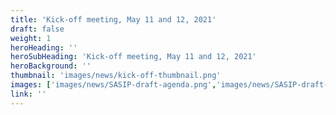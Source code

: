 ```yaml
---
title: 'Kick-off meeting, May 11 and 12, 2021'
draft: false
weight: 1
heroHeading: ''
heroSubHeading: 'Kick-off meeting, May 11 and 12, 2021'
heroBackground: ''
thumbnail: 'images/news/kick-off-thumbnail.png'
images: ['images/news/SASIP-draft-agenda.png','images/news/SASIP-draft-agenda-page2.png']
link: ''
---
```

